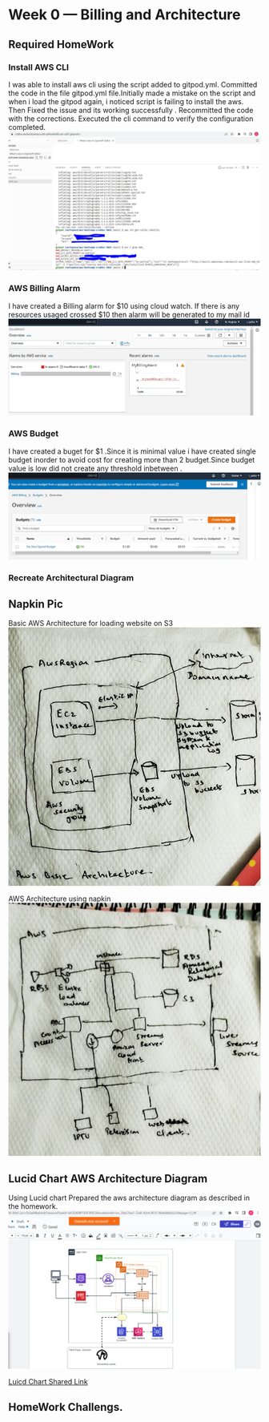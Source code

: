 # Week 0 — Billing and Architecture
## Required HomeWork

### Install AWS CLI
I was able to install aws cli using the script added to gitpod.yml. 
Committed the code in the file gitpod.yml file.Initially made a mistake on the script and when i load the gitpod again, i noticed script is failing to install the aws. Then Fixed the issue and its working successfully .
Recommitted the code with the corrections.
Executed the cli command to verify the configuration completed.
![install AWS CLI Output](assets/week0-aws-cli.JPG)

### AWS Billing Alarm
I have created a Billing alarm for $10 using cloud watch. If there is any resources usaged crossed $10 then alarm will be generated to my mail id 
![Image of Cloud Watch Billing Alarm](assets/Creating-Alarm.JPG)

### AWS Budget
I have created a buget for $1 .Since it is minimal value i have created single budget inorder to avoid cost for creating more than 2 budget.Since budget value is low did not create any threshold inbetween .
![Image of Buget Alarm I have created](assets/Aws-buget.JPG)

### Recreate Architectural Diagram

## Napkin Pic

Basic AWS Architecture for loading website on S3
![Basic AWS Architecture of loading website using s3](assets/basic_aws_pic.jpg)

AWS Architecture using napkin
![Architecture in napkin](assets/Architecture_AWS.jpg)

## Lucid Chart AWS Architecture Diagram
Using Lucid chart Prepared the aws architecture diagram as described in the homework.
![Lucid Chart of Aws Architecture](assets/Luicd_AWS_Arch.PNG)

[Luicd Chart Shared Link](https://lucid.app/lucidchart/f7ff36c9-ea5e-46d6-89ef-2a1c5b2e84bd/edit?viewport_loc=-436%2C108%2C2560%2C1232%2C0_0&invitationId=inv_28a57be3-72a8-45b4-8f35-96e608b6b22d
)
## HomeWork Challengs.

